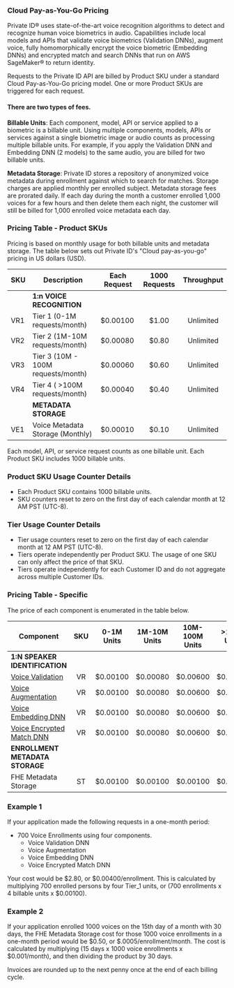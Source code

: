 ### Cloud Pay-as-You-Go Pricing
Private ID® uses state-of-the-art voice recognition algorithms to detect and recognize human voice biometrics in audio. Capabilities include local models and APIs that validate voice biometrics (Validation DNNs), augment voice, fully homomorphically encrypt the voice biometric (Embedding DNNs) and encrypted match and search DNNs that run on AWS SageMaker® to return identity. 

Requests to the Private ID API are billed by Product SKU under a standard Cloud Pay-as-You-Go pricing model. One or more Product SKUs are triggered for each request. 

#### There are two types of fees.
**Billable Units**: Each component, model, API or service applied to a biometric is a billable unit. Using multiple components, models, APIs or services against a single biometric image or audio counts as processing multiple billable units. For example, if you apply the Validation DNN and Embedding DNN (2 models) to the same audio, you are billed for two billable units. 

**Metadata Storage**: Private ID stores a repository of anonymized voice metadata during enrollment against which to search for matches. Storage charges are applied monthly per enrolled subject. Metadata storage fees are prorated daily. If each day during the month a customer enrolled 1,000 voices for a few hours and then delete them each night, the customer will still be billed for 1,000 enrolled voice metadata each day. 

### Pricing Table - Product SKUs

Pricing is based on monthly usage for both billable units and metadata storage. The table below sets out Private ID's "Cloud pay-as-you-go" pricing in US dollars (USD). 

| SKU | Description | Each Request | 1000 Requests | Throughput |
| ---- | ----------- | ------- | :-----------: | :-----------: | 
| | **1:n VOICE RECOGNITION** | | | | 
| VR1 | Tier 1 (0-1M requests/month) | $0.00100 | $1.00 | Unlimited |
| VR2 | Tier 2 (1M-10M requests/month) | $0.00080 | $0.80 | Unlimited |
| VR3 | Tier 3 (10M - 100M requests/month) | $0.00060 | $0.60 | Unlimited | 
| VR4 | Tier 4 ( >100M requests/month) | $0.00040 | $0.40 | Unlimited |
| | **METADATA STORAGE** | | | | 
| VE1 | Voice Metadata Storage (Monthly) | $0.00010 | $0.10 | Unlimited | 

Each model, API, or service request counts as one billable unit. 
Each Product SKU includes 1000 billable units.

### Product SKU Usage Counter Details 
* Each Product SKU contains 1000 billable units.
* SKU counters reset to zero on the first day of each calendar month at 12 AM PST (UTC-8). 

### Tier Usage Counter Details 
* Tier usage counters reset to zero on the first day of each calendar month at 12 AM PST (UTC-8). 
* Tiers operate independently per Product SKU. The usage of one SKU can only affect the price of that SKU. 
* Tiers operate independently for each Customer ID and do not aggregate across multiple Customer IDs.
 
### Pricing Table - Specific
The price of each component is enumerated in the table below. 

| Component | SKU | 0-1M Units | 1M-10M Units | 10M-100M Units | >100M Units |
| ----------- | :-----: | ----------- | ----------- | ------- | ------- |
| **1:N SPEAKER IDENTIFICATION** | |  |  |  |  | 
| [Voice Validation](https://github.com/openinfer/PrivateIdentity/wiki/Biometric-Ingestion-and-Helper-DNNs#voice-validation-dnn) | VR | $0.00100 | $0.00080 | $0.00600 | $0.00400 |
| [Voice Augmentation](https://github.com/openinfer/PrivateIdentity/wiki/Biometric-Ingestion-and-Helper-DNNs#voice-data-augmentation) | VR | $0.00100 | $0.00080 | $0.00600 | $0.00400 |
| [Voice Embedding DNN](https://github.com/openinfer/PrivateIdentity/wiki/Biometric-Ingestion-and-Helper-DNNs#voice-embedding-dnn) | VR | $0.00100 | $0.00080 | $0.00600 | $0.00400 |
| [Voice Encrypted Match DNN](https://github.com/openinfer/PrivateIdentity/wiki/Biometric-Ingestion-and-Helper-DNNs#voice-embedding-dnn) | VR | $0.00100 | $0.00080 | $0.00600 | $0.00400 |
| **ENROLLMENT METADATA STORAGE** | | | | |
| FHE Metadata Storage | ST | $0.00100 | $0.00100 | $0.00100 | $0.00100 |

### Example 1
If your application made the following requests in a one-month period:
* 700 Voice Enrollments using four components.
  * Voice Validation DNN 
  * Voice Augmentation 
  * Voice Embedding DNN 
  * Voice Encrypted Match DNN 

Your cost would be $2.80, or $0.00400/enrollment. This is calculated by multiplying 700 enrolled persons by four Tier_1 units, or (700 enrollments x 4 billable units x $0.00100).

### Example 2
If your application enrolled 1000 voices on the 15th day of a month with 30 days, the FHE Metadata Storage cost for those 1000 voice enrollments in a one-month period would be $0.50, or $.0005/enrollment/month. The cost is calculated by multiplying (15 days x 1000 voice enrollments x $0.001/month), and then dividing the product by 30 days. 

Invoices are rounded up to the next penny once at the end of each billing cycle.